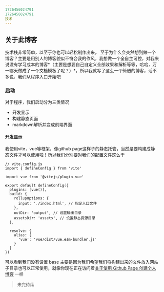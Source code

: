 ```yaml
---
1726456024791
1726456024791
技术
---
```

## 关于此博客

技术栈非常简单，以至于你也可以轻松制作出来。
至于为什么会突然想到做一个博客？主要是用别人的博客貌似不符合我的作风，我想做一个全自主可控，对我来说没有学习成本的博客*（主要是想要自己自定义全部效果和解析等等，哈哈，万一哪天做成了一个文档模板了呢？）*，所以我就写了这么一个~~简陋~~的博客，话不多说，我们从程序入口开始吧

### 启动
对于程序，我们启动分为三类情况
- 开发显示
- 构建静态页面
- markdown解析并变成前端界面

#### 开发显示
我使用vite，vue等框架，像github page这样子的静态托管，当然是要构建成静态文件才可以使用啦！所以我们分别要对我们的配置文件这么干
```
// vite.config.js
import { defineConfig } from 'vite'

import vue from '@vitejs/plugin-vue'

export default defineConfig({
  plugins: [vue()],
  build: {
    rollupOptions: {
      input: './index.html', // 指定入口文件
    },
    outDir: 'output', // 设置输出目录
    assetsDir: 'assets', // 设置静态资源目录
  },

  resolve: {
    alias: {
      'vue': 'vue/dist/vue.esm-bundler.js'
    }
  }
})
```
可以看到我们没有设置 base 主要是因为我们希望我们将构建出来的文件放入网站子目录也可以正常使用，就像你现在正在访问着[关于使用 Github Page 创建个人博客](https://gozaoo.github.io/vueRender/output/) 一样

> 未完待续